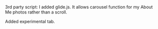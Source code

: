 3rd party script: I added glide.js. It allows carousel function for my About Me photos rather than a scroll.

Added experimental tab.